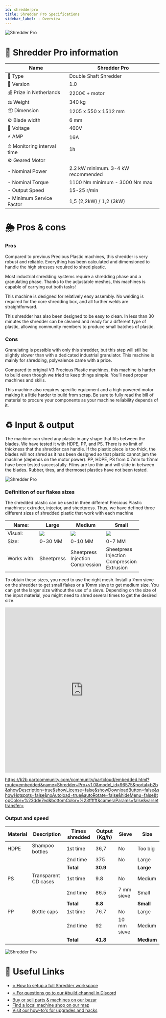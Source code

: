 ```yaml
---
id: shredderpro
title: Shredder Pro Specifications
sidebar_label: - Overview
---
```



![Shredder Pro](assets/build/shredderpro.jpg)

# 📓 Shredder Pro information

| Name  |  Shredder Pro     |
|----------|-------------|
| 📓 Type   |     Double Shaft Shredder   |
| 💎 Version   |     1.0   |
| 💰 Prize in Netherlands |  2200€ + motor |
| ⚖️ Weight |   340 kg   |
| 📦 Dimension   | 1205 x 550 x 1512 mm|
| ⚙️ Blade width | 6 mm|
| 🔌 Voltage | 400V|
| ⚡️ AMP | 16A|
| ⏱ Monitoring interval time | 1h|
| ⚙️ Geared Motor   |       |
|  - Nominal Power |  2.2 kW minimum. 3-4 kW recommended |
|  - Nominal Torque |   1100 Nm minimum - 3000 Nm max   |
|  - Output Speed   | 15-25 r/min|
|  - Minimum Service Factor   | 1,5 (2,2kW) / 1,2 (3kW)|

# 🌦 Pros & cons

### Pros    

Compared to previous Precious Plastic machines, this shredder is very robust and reliable. Everything has been calculated and dimensioned to handle the high stresses required to shred plastic.

Most industrial shredding systems require a shredding phase and a granulating phase. Thanks to the adjustable meshes, this machines is capable of carrying out both tasks!

This machine is designed for relatively easy assembly. No welding is required for the core shredding box, and all further welds are straightforward.

This shredder has also been designed to be easy to clean. In less than 30 minutes the shredder can be cleaned and ready for a different type of plastic, allowing community members to produce small batches of plastic.

### Cons

Granulating is possible with only this shredder, but this step will still be slightly slower than with a dedicated industrial granulator. This machine is mainly for shredding, polyvalence came with a price.

Compared to original V3 Precious Plastic machines, this machine is harder to build even though we tried to keep things simple. You’ll need proper machines and skills.

This machine also requires specific equipment and a high powered motor making it a little harder to build from scrap. Be sure to fully read the bill of material to procure your components as your machine reliability depends of it.

# ♻️ Input & output

The machine can shred any plastic in any shape that fits between the blades. We have tested it with HDPE, PP, and PS. There is no limit of thickness that the shredder can handle. If the plastic piece is too thick, the blades will not shred as it has been designed so that plastic cannot jam the machine (depends on the motor power). PP, HDPE, PS from 0.7mm to 12mm have been tested successfully. Films are too thin and will slide in between the blades.  Rubber, tires, and thermoset plastics have not been tested.

![Shredder Pro](assets/build/shredder_output.jpg)
### Definition of our flakes sizes
The shredded plastic can be used in three different Precious Plastic machines: extruder, injector, and sheetpress. Thus, we have defined three different sizes of shredded plastic that work with each machine

Name: | Large | Medium | Small |
--- | ---| ---| ---|
Visual: | <img style="margin-left: 0;" src="../assets/build/shredder_output_02.jpg" /> | <img style="margin-left: 0;" src="../assets/build/shredder_output_03.jpg"  />| <img style="margin-left: 0;" src="../assets/build/shredder_output_04.jpg" />
Size: | 0-30 MM| 0-10 MM | 0-7 MM|
Works with: | Sheetpress| Sheetpress <br> Injection <br> Compression | Sheetpress <br> Injection <br> Compression <br> Extrusion|


To obtain these sizes, you need to use the right mesh. Install a 7mm sieve on the shredder to get small flakes or a 10mm sieve to get medium size. You can get the larger size without the use of a sieve. Depending on the size of the input material, you might need to shred several times to get the desired size.

<iframe width="510" height="540" src="https://b2b.partcommunity.com/community/partcloud/embedded.html?route=embedded&name=Shredder+Pro+v1.0&model_id=96575&portal=b2b&showDescription=true&showLicense=false&showDownloadButton=false&showHotspots=false&noAutoload=true&autoRotate=false&hideMenu=false&topColor=%23dde7ed&bottomColor=%23ffffff&cameraParams=false&varsettransfer=" frameborder="0" id="EmbeddedView-Iframe-96575" allowfullscreen></iframe>


https://b2b.partcommunity.com/community/partcloud/embedded.html?route=embedded&name=Shredder+Pro+v1.0&model_id=96575&portal=b2b&showDescription=true&showLicense=false&showDownloadButton=false&showHotspots=false&noAutoload=true&autoRotate=false&hideMenu=false&topColor=%23dde7ed&bottomColor=%23ffffff&cameraParams=false&varsettransfer=


### Output and speed
| Material | Description | Times shredded | Output (Kg/h) | Sieve | Size |
|---|---|---|---|---|---|
| HDPE | Shampoo bottles | 1st time  | 36,7 | No  | Too big  |
|   |   |  2nd time | 375  | No  |  Large |
|   |   |  **Total** |  **30.9** |   | **Large**  |
| PS | Transparent CD cases | 1st time  | 9.8 | No  | Medium  |
|   |   |  2nd time | 86.5  | 7 mm sieve  |  Small |
|   |   |  **Total** |  **8.8** |   | **Small**  |
| PP | Bottle caps | 1st time  | 76.7 | No  | Large  |
|   |   |  2nd time | 92  | 10 mm sieve  |  Medium |
|   |   |  **Total** |  **41.8** |   | **Medium**  |


![Shredder Pro](assets/build/shredderpro-output.jpg)


# 🙌 Useful Links
* [⭐️ How to setup a full Shredder workspace](spaces/extrusion.md)
* [⭐️ For questions go to our #build channel in Discord](https://discordapp.com/invite/XQDmQVT)
* [ Buy or sell parts & machines on our bazar](https://bazar.preciousplastic.com)
* [ Find a local machine shop on our map](https://community.preciousplastic.com/map)
* [ Visit our how-to's for upgrades and hacks](https://community.preciousplastic.com/how-to)
